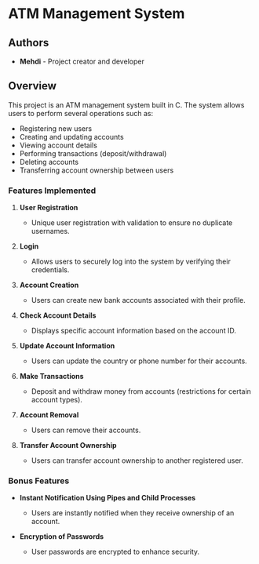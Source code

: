 # ATM Management System

## Authors

- **Mehdi** - Project creator and developer

## Overview

This project is an ATM management system built in C. The system allows users to perform several operations such as:
- Registering new users
- Creating and updating accounts
- Viewing account details
- Performing transactions (deposit/withdrawal)
- Deleting accounts
- Transferring account ownership between users

### Features Implemented

1. **User Registration**
   - Unique user registration with validation to ensure no duplicate usernames.

2. **Login**
   - Allows users to securely log into the system by verifying their credentials.

3. **Account Creation**
   - Users can create new bank accounts associated with their profile.

4. **Check Account Details**
   - Displays specific account information based on the account ID.

5. **Update Account Information**
   - Users can update the country or phone number for their accounts.

6. **Make Transactions**
   - Deposit and withdraw money from accounts (restrictions for certain account types).

7. **Account Removal**
   - Users can remove their accounts.

8. **Transfer Account Ownership**
   - Users can transfer account ownership to another registered user.

### Bonus Features

- **Instant Notification Using Pipes and Child Processes**
  - Users are instantly notified when they receive ownership of an account.

- **Encryption of Passwords**
  - User passwords are encrypted to enhance security.
